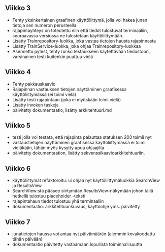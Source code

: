 ## Viikko 3
- Tehty yksinkertainen graafinen käyttöliittymä, jolla voi hakea junan tietoja sen numeron perusteella
- rajapintayhteys on toteutettu niin että tiedot tulostuvat terminaaliin, seuraavassa versiossa ne tulostetaan käyttöliittymään.
- Lisätty Trainrepository-luokka, joka vastaa tietojen hausta rajapinnasta
- Lisätty TrainService-luokka, joka ohjaa Trainrepository-luokkaa
- Asennettu pytest, tehty runko testaukseen käytettävään tiedostoon, varsinainen testi kuitenkin puuttuu vielä
## Viikko 4
- Tehty pakkauskaavio
- Rajapinnan vastauksen tietojen näyttäminen graafisessa käyttöliittymässä (ei toimi vielä)
- Lisätty testi rajapintaan (joka ei myöskään toimi vielä)
- Lisätty invoken taskeja
- päivitetty dokumentaatio, lisätty arkkitehtuuri.md
## Viikko 5
- testi jolla voi testata, että rajapinta palauttaa statuksen 200 toimii nyt
- vastaustietojen näyttäminen graafisessa käyttöliittymässä ei toimi vieläkään, tähän myös kysytty apua ohjaajilta 
- päivitetty dokumentaation, lisätty sekvenssikaavioarkkitehtuuriin.
## Viikko 6
- käyttöliittymät refaktoroitu: ui ohjaa nyt käyttöliittymäluokkia SearchView ja ResultsView
- SearchView:stä pääsee siirtymään ResultsView-näkymään johon tällä hetkellä tulostuu placeholder -teksti
- rajapintahaun tiedot tulostuu yhä terminaaliin
- dokumentaatio: arkkitehtuurikuvaus, käyttöohje yms. päivitetty
## Viikko 7
- junatietojen haussa voi antaa nyt päivämäärän (aiemmin kovakoodattu tähän päivään)
- dokumentaatio päivitetty vastaamaan lopullista toiminnallisuutta
